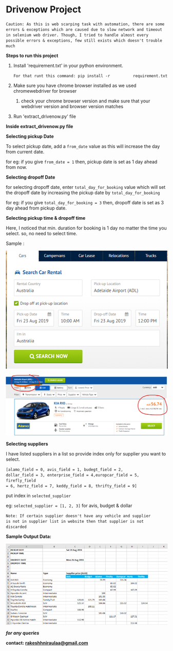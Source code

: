 # Drivenow Project

`Caution: As this is web scarping task with automation, there are some errors & exceptions which are caused due to slow network and timeout in selenium web driver. Though, I tried to handle almost every possible errors & exceptions, few still exists which doesn't trouble much`

**Steps to run this project**

1. Install 'requirement.txt' in your python environment.

   `For that runt this command: pip install -r 			requirement.txt`

2. Make sure you have chrome browser installed as we used chromewebdriver for browser

   1. check your chrome browser version and make sure that your webdriver version and browser version matches

3. Run 'extract_drivenow.py' file



**Inside extract_drivenow.py file**

**Selecting pickup Date**

To select pickup date, add a <code>from_date</code> value as this will increase the day from current date.

for eg: if you give <code>from_date = 1</code> then, pickup date is set as 1 day ahead from now.

**Selecting dropoff Date**

for selecting dropoff date, enter <code>total_day_for_booking</code> value which will set the dropoff date by increasing the pickup date by <code>total_day_for_booking</code> 

for eg: if you give <code>total_day_for_booking = 3</code> then, dropoff date is set as 3 day ahead from pickup date.



**Selecting pickup time & dropoff time**

Here, I noticed that min. duration for booking is 1 day  no matter the time you select. so, no need to select time.

Sample :

![select_date](img/select_date.png)

![result](img/result.png)



**Selecting suppliers**

I have listed suppliers in a list so provide index only for supplier you want to select.

<code>[alamo_field = 0, avis_field = 1, budegt_field = 2, dollar_field = 3, enterprise_field = 4,europcar_field = 5, firefly_field = 6, hertz_field = 7, keddy_field = 8, thrifty_field = 9]</code>

put index in <code>selected_supplier</code>

eg: <code>selected_supplier = [1, 2, 3]</code> for avis, budget & dollar

<code>Note: If certain supplier doesn't have any vehicle and supplier is not in supplier list in website then that supplier is not discarded</code> 

**Sample Output Data:**

![output](img/output.png)



***for any queries***

****contact: rakeshhniraulaa@gmail.com****

